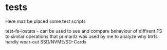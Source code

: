 # tests
Here maz be placed some test scripts

test-fs-iostats - can be used to see and compare behaviour of diffirent FS to similar operations
    that primarilz was used by me to analyze why btrfs hardly wear-out SSD/NVME/SD-Cards
